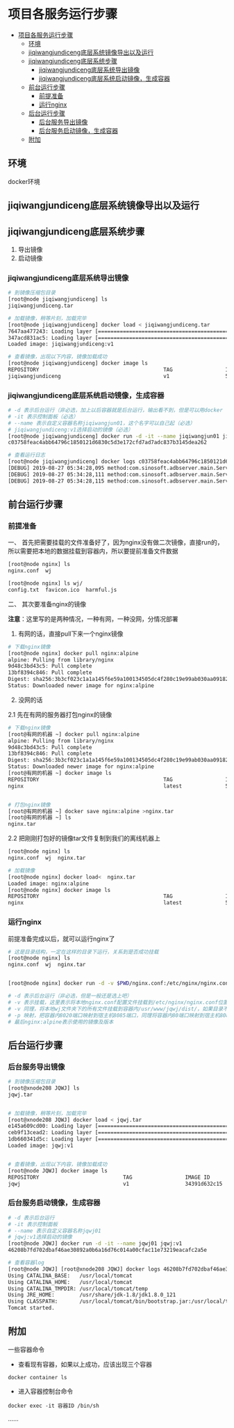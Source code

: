 # 项目各服务运行步骤

- [项目各服务运行步骤](#项目各服务运行步骤)
  - [环境](#环境)
  - [jiqiwangjundiceng底层系统镜像导出以及运行](#jiqiwangjundiceng底层系统镜像导出以及运行)
  - [jiqiwangjundiceng底层系统步骤](#jiqiwangjundiceng底层系统步骤)
    - [jiqiwangjundiceng底层系统导出镜像](#jiqiwangjundiceng底层系统导出镜像)
    - [jiqiwangjundiceng底层系统启动镜像，生成容器](#jiqiwangjundiceng底层系统启动镜像生成容器)
  - [前台运行步骤](#前台运行步骤)
    - [前提准备](#前提准备)
    - [运行nginx](#运行nginx)
  - [后台运行步骤](#后台运行步骤)
    - [后台服务导出镜像](#后台服务导出镜像)
    - [后台服务启动镜像，生成容器](#后台服务启动镜像生成容器)
  - [附加](#附加)

## 环境

docker环境

## jiqiwangjundiceng底层系统镜像导出以及运行

## jiqiwangjundiceng底层系统步骤

1. 导出镜像
2. 启动镜像

### jiqiwangjundiceng底层系统导出镜像

```bash
# 到镜像压缩包目录
[root@node jiqiwangjundiceng] ls
jiqiwangjundiceng.tar

# 加载镜像，稍等片刻，加载完毕
[root@node jiqiwangjundiceng] docker load < jiqiwangjundiceng.tar
7647aa477243: Loading layer [==================================================>]  334.6MB/334.6MB
347acd831ac5: Loading layer [==================================================>]  367.8MB/367.8MB
Loaded image: jiqiwangjundiceng:v1

# 查看镜像，出现以下内容，镜像加载成功
[root@node jiqiwangjundiceng] docker image ls
REPOSITORY                                        TAG                 IMAGE ID            CREATED             SIZE
jiqiwangjundiceng                                 v1                  513fc8683eb5        4 days ago          2.16GB

```

### jiqiwangjundiceng底层系统启动镜像，生成容器

```bash
# -d 表示后台运行（非必选，加上以后容器就是后台运行，输出看不到，但是可以用docker logs 命令查看，如果不加，就可以直接看到输出）
# -it 表示控制面板（必选）
# --name 表示自定义容器名称jiqiwangjun01，这个名字可以自己起（必选）
# jiqiwangjundiceng:v1选择启动的镜像（必选）
[root@node jiqiwangjundiceng] docker run -d -it --name jiqiwangjun01 jiqiwangjundiceng:v1
c03758feac4abb64796c1850121d6830c5d3e172cfd7ad7adc837b3145dea262
```

```bash
# 查看运行日志
[root@node jiqiwangjundiceng] docker logs c03758feac4abb64796c1850121d6830c5d3e172cfd7ad7adc837b3145dea262
[DEBUG] 2019-08-27 05:34:28,095 method:com.sinosoft.adbserver.main.ServerMain.main(ServerMain.java:39)                                                                                                                                       {monitorport=8012, screenport=8010, monitorurl=http://127.0.0.1:8080/robotTask/meanwhileTask, mainport=8011}
[DEBUG] 2019-08-27 05:34:28,111 method:com.sinosoft.adbserver.main.ServerMain.main(ServerMain.java:42)                                                                                                                                       ip: 172.17.0.5
[DEBUG] 2019-08-27 05:34:28,115 method:com.sinosoft.adbserver.main.ServerMain.main(ServerMain.java:46)                                                                                                                                       ?????????????????
```

## 前台运行步骤

### 前提准备

一、 首先把需要挂载的文件准备好了，因为nginx没有做二次镜像，直接run的，所以需要把本地的数据挂载到容器内，所以要提前准备文件数据

```bash
[root@node nginx] ls
nginx.conf  wj

[root@node nginx] ls wj/                                                                                                                                           [root@node wj] ls
config.txt  favicon.ico  harmful.js
```

二、 其次要准备nginx的镜像

**注意**：这里写的是两种情况，一种有网，一种没网，分情况部署

1. 有网的话，直接pull下来一个nginx镜像

```bash
# 下载nginx镜像
[root@node nginx] docker pull nginx:alpine
alpine: Pulling from library/nginx
9d48c3bd43c5: Pull complete
13bf8394c846: Pull complete
Digest: sha256:3b3cf023c1a1a145f6e59a100134505dc4f280c19e99ab030aa09182391ca691
Status: Downloaded newer image for nginx:alpine

```

2. 没网的话

2.1 先在有网的服务器打包nginx的镜像

```bash
# 下载nginx镜像
[root@有网的机器 ~] docker pull nginx:alpine
alpine: Pulling from library/nginx
9d48c3bd43c5: Pull complete
13bf8394c846: Pull complete
Digest: sha256:3b3cf023c1a1a145f6e59a100134505dc4f280c19e99ab030aa09182391ca691
Status: Downloaded newer image for nginx:alpine
[root@有网的机器 ~] docker image ls
REPOSITORY                                        TAG                 IMAGE ID            CREATED             SIZE
nginx                                             latest              5a3221f0137b        11 days ago         21.2MB


# 打包nginx镜像
[root@有网的机器 ~] docker save nginx:alpine >nginx.tar
[root@有网的机器 ~] ls
nginx.tar
```

2.2 把刚刚打包好的镜像tar文件复制到我们的离线机器上

```bash
[root@node nginx] ls
nginx.conf  wj  nginx.tar

# 加载镜像
[root@node nginx] docker load<  nginx.tar
Loaded image: nginx:alpine
[root@node nginx] docker image ls
REPOSITORY                                        TAG                 IMAGE ID            CREATED             SIZE
nginx                                             latest              5a3221f0137b        11 days ago         21.2MB
```

### 运行nginx

前提准备完成以后，就可以运行nginx了

```bash
# 这是目录结构，一定在这样的目录下运行，关系到是否成功挂载
[root@node nginx] ls
nginx.conf  wj  nginx.tar


[root@node nginx] docker run -d -v $PWD/nginx.conf:/etc/nginx/nginx.conf -v $PWD/wj/:/usr/www/jqwj/dist/ -p 8085:8020 -p 8084:80 nginx:alpine

# -d 表示后台运行（非必选，但是一般还是选上吧）
# -v 表示挂载，这里表示将本地nginx.conf配置文件挂载到/etc/nginx/nginx.conf位置，也就是覆盖容器内的配置(需要传文件到容器就选，不需要就不选，我们这里需要挂载文件，所以选)
# -v 同理，将本地wj文件夹下的所有文件挂载到容器内/usr/www/jqwj/dist/，如果目录不存在会自动创建
# -p 映射，把容器内8020端口映射到宿主机8085端口，同理将容器内80端口映射到宿主机8084端口（映射，非必选，需要用端口就选，上面底层系统部署也是一样的，需要也可以做端口映射）
# 最后nginx:alpine表示使用的镜像及版本
```

## 后台运行步骤

### 后台服务导出镜像

```bash
# 到镜像压缩包目录
[root@xnode208 JQWJ] ls
jqwj.tar


# 加载镜像，稍等片刻，加载完毕
[root@xnode208 JQWJ] docker load < jqwj.tar
e145a609cd00: Loading layer [==================================================>]  7.906MB/7.906MB
ceb9f13cead2: Loading layer [==================================================>]  8.733MB/8.733MB
1db660341d5c: Loading layer [==================================================>]  32.77kB/32.77kB
Loaded image: jqwj:v1


# 查看镜像，出现以下内容，镜像加载成功
[root@node JQWJ] docker image ls
REPOSITORY                           TAG                 IMAGE ID            CREATED             SIZE
jqwj                                 v1                  34391d632c15        4 days ago          123MB

```

### 后台服务启动镜像，生成容器

```bash
# -d 表示后台运行
# -it 表示控制面板
# --name 表示自定义容器名称jqwj01
# jqwj:v1选择启动的镜像
[root@node JQWJ] docker run -d -it --name jqwj01 jqwj:v1
46208b7fd702dbaf46ae30892a0b6a16d76c014a00cfac11e73219eacafc2a5e

# 查看容器log
[root@node JQWJ] [root@xnode208 JQWJ] docker logs 46208b7fd702dbaf46ae30892a0b6a16d76c014a00cfac11e73219eacafc2a5e
Using CATALINA_BASE:   /usr/local/tomcat
Using CATALINA_HOME:   /usr/local/tomcat
Using CATALINA_TMPDIR: /usr/local/tomcat/temp
Using JRE_HOME:        /usr/share/jdk-1.8/jdk1.8.0_121
Using CLASSPATH:       /usr/local/tomcat/bin/bootstrap.jar:/usr/local/tomcat/bin/tomcat-juli.jar
Tomcat started.
```

## 附加

一些容器命令

- 查看现有容器，如果以上成功，应该出现三个容器

`docker container ls`

- 进入容器控制台命令

`docker exec -it 容器ID /bin/sh`

......
